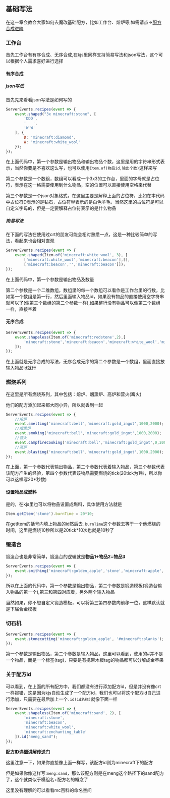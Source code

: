 ## 基础写法
在这一章会教会大家如何去魔改基础配方，比如工作台、熔炉等,如需请点=>[配方合成进阶](../kjs-jin-jie/pei-fang-he-cheng-jin-jie.md)
### 工作台
首先工作台有有序合成、无序合成,在kjs里同样支持简易写法和json写法，这个可以根据个人需求喜好进行选择
#### 有序合成
##### json写法
首先先来看看json写法是如何写的
```js
ServerEvents.recipes(event => {
    event.shaped("3x minecraft:stone", [
		'DDD',
		'   ',
		'W W'
	], {
		D: 'minecraft:diamond',
		W: 'minecraft:white_wool'
    });
});
```
在上面代码中，第一个参数是输出物品和输出物品个数，这里是用的字符串形式表示，当然你要是不喜欢这么写，也可以使用`Item.of(物品id,输出个数)`这样来写

第二个参数是一个数组，数组可以看成一个3x3的工作台，里面的字母就是占位符，表示在这一格需要使用到什么物品，空的位置可以直接使用空格来代替

第三个参数是一个json对象格式，在这里主要是解释上面的占位符，比如在本代码中占位符D表示的是钻石，占位符W表示的是白色羊毛，当然这里的占位符是可以自定义字母的，但是一定要解释占位符表示的是什么物品
##### 简易写法
在下面的写法在使用过crt的朋友可能会相对熟悉一点，这是一种比较简单的写法，看起来也会相对直观
```js
ServerEvents.recipes(event => {
    event.shaped(Item.of('minecraft:white_wool', 3), [
        ['minecraft:white_wool','minecraft:beacon'],[],
        ['minecraft:beacon','','minecraft:beacon']]);
});
```
在上面代码中，第一个参数是输出物品及数量

第二个参数是一个二维数组，数组里的每一个数组可以看作是工作台里的行数，比如第一个数组是第一行，然后里面输入物品id，如果没有物品的直接使用空字符串就可以了(像第三个数组的第二个参数一样),如果整行没有物品可以像第二个数组一样，直接空着

#### 无序合成
```js
ServerEvents.recipes(event => {
    event.shapeless(Item.of('minecraft:redstone',2),[
        'minecraft:stone','minecraft:beacon','minecraft:white_wool','minecraft:enchanting_table'
    ]);
});
```
在上面就是无序合成的写法，无序合成无序的第二个参数是一个数组，里面直接放输入物品id就行

### 燃烧系列
在这里是所有燃烧系列，其中包括：熔炉、烟熏炉、高炉和营火(篝火)

他们的配方添加起来都大同小异，所以就丢到一起

```js
ServerEvents.recipes(event => {
    //熔炉
    event.smelting('minecraft:bell','minecraft:gold_ingot',1000,2000);
    //烟熏炉
    event.smoking('minecraft:bell','minecraft:gold_ingot',1000,2000);
    //营火
    event.campfireCooking('minecraft:bell','minecraft:gold_ingot',0,2000);
    //高炉
    event.blasting('minecraft:bell','minecraft:gold_ingot',1000,2000);
});
```
在上面，第一个参数代表输出物品，第二个参数代表着输入物品，第三个参数代表该配方产生的经验，第四个参数代表该物品需要燃烧的tick(20tick为1秒，所以你可以这样写20*秒数)
#### 设置物品成燃料
是的，在kjs里也可以将物品设置成燃料，具体使用方法就是
```js
Item.getItem('stone').burnTime = 20*10;
```
在getItem的括号内填上物品的id然后去`.burnTime`这个参数去等于一个他燃烧的时间，这里是燃烧10秒所以是20tick*10次也就是10秒了
### 锻造台
锻造台也是非常简单，锻造台的逻辑就是**物品1+物品2=物品3**
```js
ServerEvents.recipes(event => {
    event.smithing('minecraft:golden_apple','stone','minecraft:apple', 'minecraft:gold_ingot');
});
```
所以在上面的代码中，第一个参数是输出物品，第二个参数是锻造模板(锻造台输入物品的第一个),第三和第四对应着，另外两个输入物品

当然如果，你不想自定义锻造模板，可以将第三第四参数向前移一位，这样默认就是下届合金模板
### 切石机
```js
ServerEvents.recipes(event => {
    event.stonecutting('minecraft:golden_apple', '#minecraft:planks');
});
```
第一个参数是输出物品，第二个参数是输入物品，这里可以看到，使用的#并不是一个物品，而是一个标签(tag)，只要是有携带木板tag的物品都可以分解成金苹果

### 关于配方id
可以看到，在上面的所有配方中，我们都没有进行添加配方id，但是并没有像crt一样报错，这是因为kjs自动生成了一个配方id，我们也可以将这个配方id自己进行添加，只需要在最后加上一个`.id(id名称)`就像下面一样
```js
ServerEvents.recipes(event => {
    event.shapeless(Item.of('minecraft:sand', 2), [
        'minecraft:stone',
		'minecraft:beacon',
		'minecraft:white_wool',
		'minecraft:enchanting_table'
    ]).id("meng_sand");
});
```
[**配方ID详细讲解传送门**](/ti-wai-hua/recipe-id.md)

这里注意一下，如果你直接像上面一样写，该配方id则为minecraft下的配方

但是如果你像这样写:`meng:sand`，那么该配方则是在meng这个路径下的sand配方了，这个就类似于模组名+配方名的概念了

这里没有理解的可以看看mc百科的命名空间